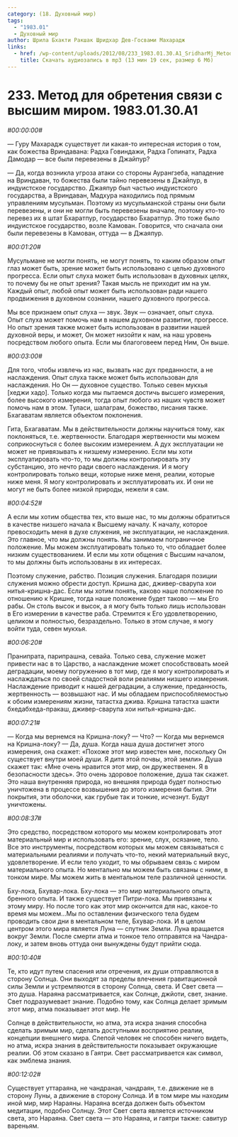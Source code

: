 ```yaml
---
category: (18. Духовный мир)
tags:
  - "1983.01"
  - Духовный мир
author: Шрила Бхакти Ракшак Шридхар Дев-Госвами Махарадж
links:
  - href: /wp-content/uploads/2012/08/233_1983.01.30.A1_SridharMj_Metod_dlya_obreteniya_svyazi-s_vysshim_mirom.mp3
    title: Скачать аудиозапись в mp3 (13 мин 19 сек, размер 6 Мб)
---
```


# 233. Метод для обретения связи с высшим миром. 1983.01.30.A1

*#00:00:00#*

— Гуру Махарадж существует ли какая-то интересная история о том, как божества Вриндавана: Радха Говиндажи, Радха Гопинатх, Радха Дамодар — все были перевезены в Джайпур?

— Да, когда возникла угроза атаки со стороны Аурангзеба, нападение на Вриндаван, то божества были тайно перевезены в Джайпур, в индуистское государство. Джаяпур был частью индуистского государства, а Вриндаван, Мадхура находились под прямым управлениям мусульман. Поэтому из мусульманской страны они были перевезены, и они не могли быть перевезены вначале, поэтому кто-то перевез их в штат Бхаратпур, государство Бхаратпур. Это тоже было индуистское государство, возле Камован. Говорится, что сначала они были перевезены в Камован, оттуда — в Джаяпур.

*#00:01:20#*

Мусульмане не могли понять, не могут понять, то каким образом опыт глаз может быть, зрение может быть использовано с целью духовного прогресса. Если опыт слуха может быть использован в духовных целях, то почему бы не опыт зрения? Такая мысль не приходит им на ум. Каждый опыт, любой опыт может быть использован ради нашего продвижения в духовном сознании, нашего духовного прогресса.

Мы все признаем опыт слуха — звук. Звук — означает, опыт слуха. Опыт слуха может помочь нам в нашем духовном развитии, прогрессе. Но опыт зрения также может быть использован в развитии нашей духовной веры, и может, Он может низойти к нам, на наш уровень посредством любого опыта. Если мы благоговеем перед Ним, Он выше.

*#00:03:00#*

Для того, чтобы извлечь из нас, вызвать нас дух преданности, а не наслаждения. Опыт слуха также может быть использован для наслаждения. Но Он — духовное существо. Только севен мукхья [хеджи хадо]. Только когда мы пытаемся достичь высшего измерения, более высокого измерения, тогда опыт любого из наших чувств может помочь нам в этом. Туласи, шалаграм, божество, писания также. Бхагаватам является объектом поклонения.

Гита, Бхагаватам. Мы в действительности должны научиться тому, как поклоняться, т.е. жертвенности. Благодаря жертвенности мы можем соприкоснуться с более высоким измерением. А дух эксплуатации не может не привязывать к низшему измерению. Если мы хоти эксплуатировать что-то, то мы должны контролировать эту субстанцию, это нечто ради своего наслаждения. И я могу контролировать только вещи, которые ниже меня, реалии, которые ниже меня. Я могу контролировать и эксплуатировать их. И они не могут не быть более низкой природы, нежели я сам.

*#00:04:52#*

А если мы хотим общества тех, кто выше нас, то мы должны обратиться в качестве низшего начала к Высшему началу. К началу, которое превосходить меня в духе служения, не эксплуатации, не наслаждения. Это главное, что мы должны понять. Мы занимаем пограничное положение. Мы можем эксплуатировать только то, что обладает более низким существованием. И если мы хоти общения с Высшим началом, то мы должны быть использованы в их интересах.

Поэтому служение, рабство. Позиция служения. Благодаря позиции служения можно обрести доступ. Кришна дас, дживер-сварупа хои нитья-кришна-дас. Если мы хотим понять, каково наше положение по отношению к Кришне, тогда наше положение будет таково — мы Его рабы. Он столь высок и высок, а я могу быть только лишь использован в Его измерении в качестве раба. Стремится к Его удовлетворению, целиком и полностью, безраздельно. Только в этом случае, я могу войти туда, севен мукхья.

*#00:06:20#*

Пранипрата, парипрашна, севайа. Только сева, служение может привести нас в то Царство, а наслаждение может способствовать моей деградации, моему погружению в тот мир, где я могу контролировать и наслаждаться по своей сладостной воли реалиями низшего измерения. Наслаждение приводит к нашей деградации, а служение, преданность, жертвенность — возвышают нас. И мы обладаем приспособляемостью к обоим измерениям жизни, татастха джива. Кришна татастха шакти бхедабхеда-пракаш, дживер-сварупа хои нитья-кришна-дас.

*#00:07:21#*

— Когда мы вернемся на Кришна-локу? — Что? — Когда мы вернемся на Кришна-локу? — Да, душа. Когда наша душа достигнет этого измерения, она скажет: «Похоже этот мир известен мне, поскольку Он существует внутри моей души. Я дитя этой почвы, этой земли». Душа скажет так: «Мне очень нравится этот мир, он дружественен. Я в безопасности здесь». Это очень здоровое положение, душа так скажет. Это наша внутренняя природа, но внешняя природа будет полностью уничтожена в процессе возвышения до этого измерения бытия. Эти покрытия, эти оболочки, как грубые так и тонкие, исчезнут. Будут уничтожены.

*#00:08:37#*

Это средство, посредством которого мы можем контролировать этот материальный мир и использовать его: зрение, слух, осязание, тело. Все это инструменты, посредством которых мы можем связываться с материальными реалиями и получать что-то, некий материальный вкус, удовлетворение. И если тело уходит, то мы обрываем связь с миром материального опыта. Но ментально мы можем быть связаны с ними, в тонком мире. Мы можем жить в ментальном теле различной ценности.

Бху-лока, Бхувар-лока. Бху-лока — это мир материального опыта, бренного опыта. И также существует Питри-лока. Мы привязаны к этому миру. Но после того как этот мир окончится для нас, какое-то время мы можем…Мы по оставлении физического тела будем проводить свои дни в ментальном теле, Бхувар-лока. И в целом центром этого мира является Луна — спутник Земли. Луна вращается вокруг Земли. После смерти атма и тонкое тело отправятся на Чандра-локу, и затем вновь оттуда они вынуждены будут прийти сюда.

*#00:10:40#*

Те, кто идут путем спасения или отречения, их души отправляются в сторону Солнца. Они выходят за пределы влечения гравитационной силы Земли и устремляются в сторону Солнца, света. И Свет света — это душа. Нараяна рассматривается, как Солнце, джйоти, свет, знание. Свет подразумевает знание. Подобно тому, как Солнца делает зримым этот мир, атма показывает этот мир. Не

Солнце в действительности, но атма, эта искра знания способна сделать зримым мир, сделать доступными восприятию реалии, концепции внешнего мира. Слепой человек не способен ничего видеть, но атма, искра знания в действительности показывает окружающие реалии. Об этом сказано в Гаятри. Свет рассматривается как символ, как эмблема знания.

*#00:12:02#*

Существует уттараяна, не чандраная, чандраян, т.е. движение не в сторону Луны, а движение в сторону Солнца. И в том мире мы находим иной мир, мир Нараяны. Нараяна всегда должен быть объектом медитации, подобно Солнцу. Этот Свет света является источником света, это Нараяна. Свет света — это Нараяна, и гаятри также: савитур вареньям.

